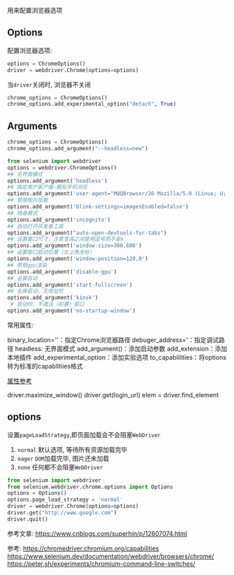 用来配置浏览器选项


## Options
配置浏览器选项:

```python
options = ChromeOptions()
driver = webdriver.Chrome(options=options)
```

当`driver`关闭时, 浏览器不关闭
```python
chrome_options = ChromeOptions()
chrome_options.add_experimental_option("detach", True)
```

## Arguments
```python
chrome_options = ChromeOptions()
chrome_options.add_argument("--headless=new")
```




```python
from selenium import webdriver
options = webdriver.ChromeOptions()
## 无界面模式
options.add_argument('headless')
## 指定用户客户端-模拟手机浏览
options.add_argument('user-agent="MQQBrowser/26 Mozilla/5.0 (Linux; U; Android 2.3.7; zh-cn; MB200 Build/GRJ22; CyanogenMod-7) AppleWebKit/533.1 (KHTML, like Gecko) Version/4.0 Mobile Safari/533.1"')
## 禁用图片加载
options.add_argument('blink-settings=imagesEnabled=false')
## 隐身模式
options.add_argument('incognito')
## 自动打开开发者工具
options.add_argument("auto-open-devtools-for-tabs")
## 设置窗口尺寸，注意宽高之间使用逗号而不是x
options.add_argument('window-size=300,600')
## 设置窗口启动位置（左上角坐标）
options.add_argument('window-position=120,0')
## 禁用gpu渲染
options.add_argument('disable-gpu')
## 全屏启动
options.add_argument('start-fullscreen')
## 全屏启动，无地址栏
options.add_argument('kiosk') 
 # 启动时，不激活（前置）窗口
options.add_argument('no-startup-window') 
```

常用属性:

binary_location=''：指定Chrome浏览器路径
debuger_address='：指定调试路径
headless: 无界面模式
add_argument()：添加启动参数
add_extension：添加本地插件
add_experimental_option：添加实验选项
to_capablilities：将options转为标准的capablitiies格式


[属性参考](http://www.assertselenium.com/java/list-of-chrome-driver-command-line-arguments/)


driver.maximize_window()
driver.get(login_url)
elem = driver.find_element


## options
设置`pageLoadStrategy`,即页面加载会不会阻塞`WebDriver`
1. `normal` 默认选项, 等待所有资源加载完毕
2. `eager`	`DOM`加载完毕, 图片还未加载
3. `none` 任何都不会阻塞`WebDriver`

```python
from selenium import webdriver
from selenium.webdriver.chrome.options import Options
options = Options()
options.page_load_strategy = 'normal'
driver = webdriver.Chrome(options=options)
driver.get("http://www.google.com")
driver.quit()
```


参考文章:
https://www.cnblogs.com/superhin/p/12607074.html

参考:
https://chromedriver.chromium.org/capabilities
https://www.selenium.dev/documentation/webdriver/browsers/chrome/
https://peter.sh/experiments/chromium-command-line-switches/